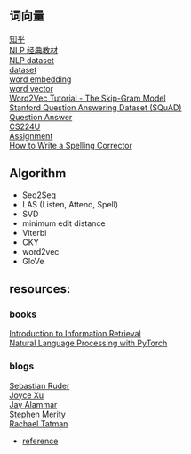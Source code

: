 
## 词向量
[知乎]( https://zhuanlan.zhihu.com/p/26306795)  
[NLP 经典教材](https://zhuanlan.zhihu.com/p/66870647)  
[NLP dataset](https://github.com/niderhoff/nlp-datasets)  
[dataset](https://www.jianshu.com/p/b1d8f42654dd)  
[word embedding](http://colah.github.io/posts/2014-07-NLP-RNNs-Representations/)  
[word vector](https://blog.acolyer.org/2016/04/21/the-amazing-power-of-word-vectors/)  
[Word2Vec Tutorial - The Skip-Gram Model](http://mccormickml.com/2016/04/19/word2vec-tutorial-the-skip-gram-model/)  
[Stanford Question Answering Dataset (SQuAD)](https://rajpurkar.github.io/SQuAD-explorer/)  
[Question Answer](https://towardsdatascience.com/nlp-building-a-question-answering-model-ed0529a68c54)  
[CS224U](http://web.stanford.edu/class/cs224u/)  
[Assignment](http://speech.ee.ntu.edu.tw/~tlkagk/courses_ML20.html)  
[How to Write a Spelling Corrector](http://norvig.com/spell-correct.html)  

## Algorithm
- Seq2Seq
- LAS (Listen, Attend, Spell)
- SVD
- minimum edit distance
- Viterbi
- CKY
- word2vec
- GloVe

## resources:
### books
[Introduction to Information Retrieval](https://nlp.stanford.edu/IR-book/html/htmledition/irbook.html)  
[Natural Language Processing with PyTorch](https://learning.oreilly.com/library/view/natural-language-processing/9781491978221/)  

### blogs
[Sebastian Ruder](https://ruder.io/)  
[Joyce Xu](https://medium.com/@joycex99)  
[Jay Alammar](https://jalammar.github.io/)  
[Stephen Merity](https://smerity.com/articles/articles.html)  
[Rachael Tatman](https://towardsdatascience.com/evaluating-text-output-in-nlp-bleu-at-your-own-risk-e8609665a213)  
- [reference](https://github.com/fastai/course-nlp/blob/master/1-what-is-nlp.ipynb)  
